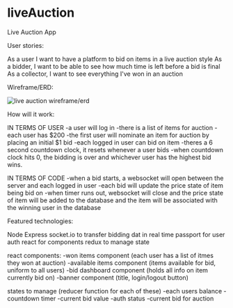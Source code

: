 # liveAuction
Live Auction App

User stories:

As a user I want to have a platform to bid on items in a live auction style
As a bidder, I want to be able to see how much time is left before a bid is final
As a collector, I want to see everything I've won in an auction

Wireframe/ERD:

![live auction wireframe/erd](https://image.ibb.co/duBayL/IMG-4070.jpg)

How will it work:

IN TERMS OF USER
-a user will log in
-there is a list of items for auction
-each user has $200
-the first user will nominate an item for auction by placing an initial $1 bid
-each logged in user can bid on item
-theres a 6 second countdown clock, it resets whenever a user bids
-when countdown clock hits 0, the bidding is over and whichever user has the highest bid wins.

IN TERMS OF CODE
-when a bid starts, a websocket will open between the server and each logged in user
-each bid will update the price state of item being bid on
-when timer runs out, websocket will close and the price state of item will be added to the database and the item will be associated with the winning user in the database

Featured technologies:

Node
Express
socket.io to transfer bidding dat in real time
passport for user auth
react for components 
redux to manage state

react components:
-won items component (each user has a list of itmes they won at auction)
-available items component (items available for bid, uniform to all users)
-bid dashboard component (holds all info on item currently bid on)
-banner component (title, login/logout button)

states to manage (reducer function for each of these)
-each users balance
-countdown timer
-current bid value
-auth status
-current bid for auction

